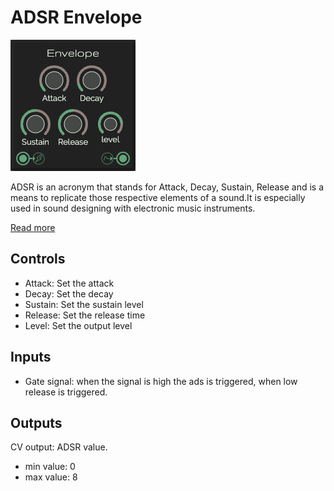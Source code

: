 # ADSR Envelope

![Envelope](../images/envelope.png)

ADSR is an acronym that stands for Attack, Decay, Sustain, Release and is a means to replicate those respective elements of a sound.It is especially used in sound designing with electronic music instruments.

[Read more](https://www.wikiaudio.org/adsr-envelope/)

## Controls

* Attack: Set the attack
* Decay: Set the decay
* Sustain: Set the sustain level
* Release: Set the release time
* Level: Set the output level

## Inputs

* Gate signal: when the signal is high the ads is triggered, when low release is triggered.

## Outputs

CV output: ADSR value.
* min value: 0
* max value: 8